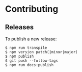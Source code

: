 # Contributing

## Releases

To publish a new release:

```
$ npm run transpile
$ npm version patch(|minor|major)
$ npm publish
$ git push --follow-tags
$ npm run docs:publish
```
